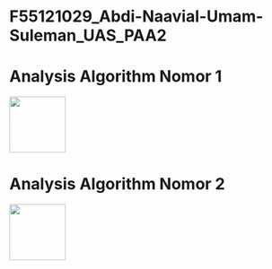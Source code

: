 # F55121029_Abdi-Naavial-Umam-Suleman_UAS_PAA2

<h1>Analysis Algorithm Nomor 1</h1>
<img src="analisis_algoritma" width="100" heigth="50"><br>
<h1>Analysis Algorithm Nomor 2</h1>
<img src="analisis_algoritma_2" width="100" heigth="50"><br>
